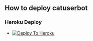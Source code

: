 ## How to deploy catuserbot
### Heroku Deploy
  - [![Deploy To Heroku](https://www.herokucdn.com/deploy/button.svg)](heroku.com/deploy)
